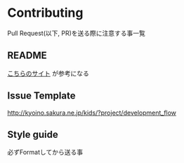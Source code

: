 # Contributing
Pull Request(以下, PR)を送る際に注意する事一覧
## README
[こちらのサイト](https://deeeet.com/writing/2014/07/31/readme/) が参考になる
## Issue Template
http://kyoino.sakura.ne.jp/kids/?project/development_flow

## Style guide
必ずFormatしてから送る事
